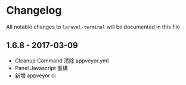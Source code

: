 # Changelog

All notable changes to `laravel-terminal` will be documented in this file

## 1.6.8 - 2017-03-09

- Cleanup Command 清除 appveyor.yml
- Panel Javascript 重構
- 新增 appveyor ci
